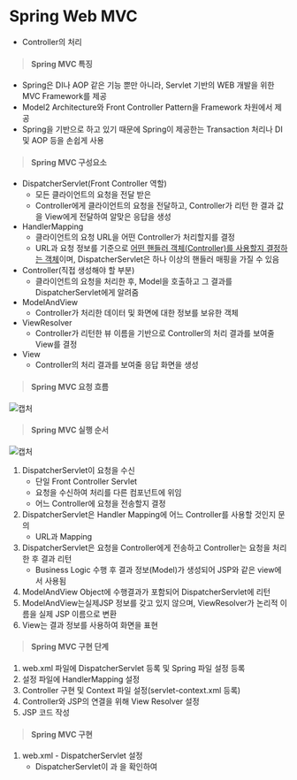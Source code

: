 # Spring Web MVC

- Controller의 처리



> #### Spring MVC 특징

- Spring은 DI나 AOP 같은 기능 뿐만 아니라, Servlet 기반의 WEB 개발을 위한 MVC Framework를 제공
- Model2 Architecture와 Front Controller Pattern을 Framework 차원에서 제공
- Spring을 기반으로 하고 있기 때문에 Spring이 제공한는 Transaction 처리나 DI 및 AOP 등을 손쉽게 사용



> #### Spring MVC 구성요소

- DispatcherServlet(Front Controller 역할)
  - 모든 클라이언트의 요청을 전달 받은
  - Controller에게 클라이언트의 요청을 전달하고, Controller가 리턴 한 결과 값을 View에게 전달하여 알맞은 응답을 생성
- HandlerMapping
  - 클라이언트의 요청 URL을 어떤 Controller가 처리할지를 결정
  - URL과 요청 정보를 기준으로 <u>어떤 핸들러 객체(Controller)를 사용할지 결정하는 객체</u>이며, DispatcherServlet은 하나 이상의 핸들러 매핑을 가질 수 있음
- Controller(직접 생성해야 할 부분)
  - 클라이언트의 요청을 처리한 후, Model을 호출하고 그 결과를 DispatcherServlet에게 알려줌
- ModelAndView
  - Controller가 처리한 데이터 및 화면에 대한 정보를 보유한 객체
- ViewResolver
  - Controller가 리턴한 뷰 이름을 기반으로 Controller의 처리 결과를 보여줄 View를 결정
- View
  - Controller의 처리 결과를 보여줄 응답 화면을 생성



> #### Spring MVC 요청 흐름

![캡처](https://user-images.githubusercontent.com/97647987/174886396-e66a3715-6b1e-47b1-993c-594079c69cec.JPG)





> #### Spring MVC 실행 순서

![캡처](https://user-images.githubusercontent.com/97647987/174886587-390943b6-01ef-416e-b9e1-45cacd0022fb.JPG)



1. DispatcherServlet이 요청을 수신
   - 단일 Front Controller Servlet
   - 요청을 수신하여 처리를 다른 컴포넌트에 위임
   - 어느 Controller에 요청을 전송할지 결정
2. DispatcherServlet은 Handler Mapping에 어느 Controller를 사용할 것인지 문의
   - URL과 Mapping
3. DispatcherServlet은 요청을 Controller에게 전송하고  Controller는 요청을 처리한 후 결과 리턴
   - Business Logic 수행 후 결과 정보(Model)가 생성되어 JSP와 같은 view에서 사용됨
4. ModelAndView Object에 수행결과가 포함되어 DispatcherServlet에 리턴
5. ModelAndView는실제JSP 정보를 갖고 있지 않으며, ViewResolver가 논리적 이름을 실제 JSP 이름으로 변환
6. View는 결과 정보를 사용하여 화면을 표현





> #### Spring MVC 구현 단계

1. web.xml 파일에 DispatcherServlet 등록 및 Spring 파일 설정 등록
2. 설정 파일에 HandlerMapping 설정
3. Controller 구현 및 Context 파일 설정(servlet-context.xml 등록)
4. Controller와 JSP의 연결을 위해 View Resolver 설정
5. JSP 코드 작성



> ####  Spring MVC 구현

1. web.xml - DispatcherServlet 설정
   - DispatcherServlet이 <url-pattern>과 <servlet-name>을 확인하여       